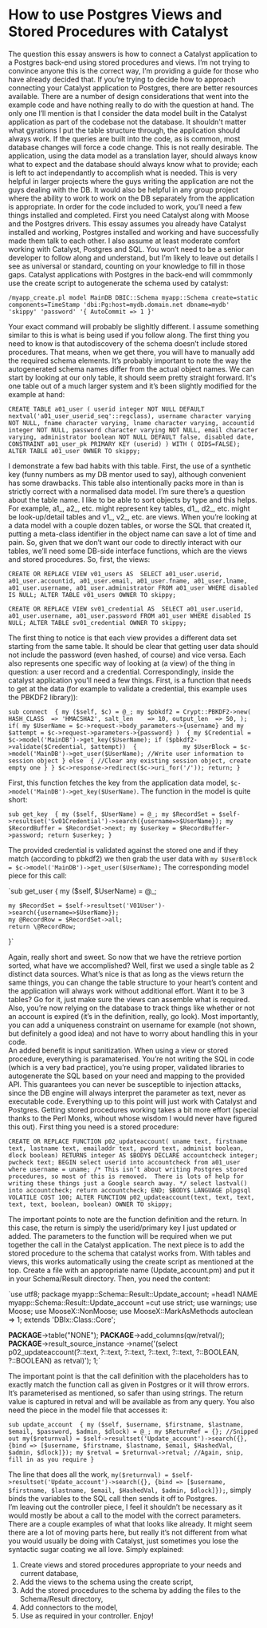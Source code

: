 # How to use Postgres Views and Stored Procedures with Catalyst


The question this essay answers is how to connect a Catalyst application to a Postgres back-end using stored procedures and views.  I’m not trying to convince anyone this is the correct way, I’m providing a guide for those who have already decided that.  If you’re trying to decide how to approach connecting your Catalyst application to Postgres, there are better resources available.
There are a number of design considerations that went into the example code and have nothing really to do with the question at hand.  The only one I’ll mention is that I consider the data model built in the Catalyst application as part of the codebase not the database.  It shouldn't matter what gyrations I put the table structure through, the application should always work.  If the queries are built into the code, as is common, most database changes will force a code change.  This is not really desirable.  The application, using the data model as a translation layer, should always know what to expect and the database should always know what to provide; each is left to act independantly to accomplish what is needed.  This is very helpful in larger projects where the guys writing the application are not the guys dealing with the DB.  It would also be helpful in any group project where the ability to work to work on the DB separately from the application is appropriate.
In order for the code included to work, you’ll need a few things installed and completed.  First you need Catalyst along with Moose and the Postgres drivers.  This essay assumes you already have Catalyst installed and working, Postgres installed and working and have successfully made them talk to each other.  I also assume at least moderate comfort working with Catalyst, Postgres and SQL.  You won’t need to be a senior developer to follow along and understand, but I’m likely to leave out details I see as universal or standard, counting on your knowledge to fill in those gaps.
Catalyst applications with Postgres in the back-end will commmonly use the create script to autogenerate the schema used by catalyst:

`/myapp_create.pl model MainDB DBIC::Schema myapp::Schema create=static components=TimeStamp 'dbi:Pg:host=mydb.domain.net dbname=mydb' 'skippy' 'password' '{ AutoCommit => 1 }'`

Your exact command will probably be slighltly different.  I assume something similar to this is what is being used if you follow along.  The first thing you need to know is that autodiscovery of the schema doesn’t include stored procedures.  That means, when we get there, you will have to manually add the required schema elements.  It’s probably important to note the way the autogenerated schema names differ from the actual object names.
We can start by looking at our only table, it should seem pretty straight forward.  It's one table out of a much larger system and it’s been slightly modified for the example at hand:

`CREATE TABLE a01_user (
  userid integer NOT NULL DEFAULT nextval('a01_user_userid_seq'::regclass),
  username character varying NOT NULL,
  fname character varying,
  lname character varying,
  accountid integer NOT NULL,
  password character varying NOT NULL,
  email character varying,
  administrator boolean NOT NULL DEFAULT false,
  disabled date,
  CONSTRAINT a01_user_pk PRIMARY KEY (userid)
) WITH ( OIDS=FALSE);
ALTER TABLE a01_user OWNER TO skippy;`

I demonstrate a few bad habits with this table.  First, the use of a synthetic key (funny numbers as my DB mentor used to say), although convenient has some drawbacks.  This table also intentionally packs more in than is strictly correct with a normalised data model. 
I’m sure there’s a question about the table name.  I like to be able to sort objects by type and this helps.  For example, a1_, a2_, etc. might represent key tables, d1_, d2_, etc. might be look-up/detail tables and v1_, v2_, etc. are views.  When you’re looking at a data model with a couple dozen tables, or worse the SQL that created it, putting a meta-class identifier in the object name can save a lot of time and pain.
So, given that we don’t want our code to directly interact with our tables, we’ll need some DB-side interface functions, which are the views and stored procedures.   So, first, the views:

`CREATE OR REPLACE VIEW v01_users AS 
 SELECT a01_user.userid,
    a01_user.accountid,
    a01_user.email,
    a01_user.fname,
    a01_user.lname,
    a01_user.username,
    a01_user.administrator
   FROM a01_user WHERE disabled IS NULL;
ALTER TABLE v01_users OWNER TO skippy;`

`CREATE OR REPLACE VIEW sv01_credential AS 
 SELECT a01_user.userid,
    a01_user.username,
    a01_user.password
   FROM a01_user
   WHERE disabled IS NULL;
ALTER TABLE sv01_credential OWNER TO skippy;`

The first thing to notice is that each view provides a different data set starting from the same table.  It should be clear that getting user data should not include the password (even hashed, of course) and vice versa.  Each also represents one specific way of looking at (a view) of the thing in question: a user record and a credential.
Correspondingly, inside the catalyst application you’ll need a few things.  First, is a function that needs to get at the data (for example to validate a credential, this example uses the PBKDF2 library)):

`sub connect  {
	my ($self, $c) = @_;
	my $pbkdf2 = Crypt::PBKDF2->new(
						HASH_CLASS 	=> 'HMACSHA2',
						salt_len 	=> 10,
						output_len	=> 50,
						);
	if( my $UserName = $c->request->body_parameters->{username}
		and my $attempt = $c->request->parameters->{password} )  {
			my $Credential = $c->model('MainDB')->get_key($UserName);
			if ($pbkdf2->validate($Credential, $attempt))  {			
				my $UserBlock = $c->model('MainDB')->get_user($UserName);
				//Write user information to session object
			} else  {
				//Clear any existing session object, create empty one
			}
	}
	$c->response->redirect($c->uri_for('/'));
	return;
}`

First, this function fetches the key from the application data model, `$c->model('MainDB')->get_key($UserName)`.  The function in the model is quite short:

`sub get_key  {
	my ($self, $UserName) = @_;
	my $RecordSet = $self->resultset('Sv01Credential')->search({username=>$UserName});
	my $RecordBuffer = $RecordSet->next;
	my $userkey = $RecordBuffer->password;
	return $userkey;
}`

The provided credential is validated against the stored one and if they match (according to pbkdf2) we then grab the user data with 
`my $UserBlock = $c->model('MainDB')->get_user($UserName);`
The corresponding model piece for this call:

`sub get_user  {
	my ($self, $UserName) = @_;
	
	my $RecordSet = $self->resultset('V01User')->search({username=>$UserName});
	my @RecordRow = $RecordSet->all;
	return \@RecordRow;
}`

Again, really short and sweet.
So now that we have the retrieve portion sorted, what have we accomplished?  Well, first we used a single table as 2 distinct data sources.  What’s nice is that as long as the views return the same things, you can change the table structure to your heart’s content and the application will always work without additional effort.  Want it to be 3 tables?  Go for it, just make sure the views can assemble what is required.  Also, you’re now relying on the database to track things like whether or not an account is expired (it’s in the definition, really, go look).  Most importantly, you can add a uniqueness constraint on username for example (not shown, but definitely a good idea) and not have to worry about handling this in your code.  
An added benefit is input sanitization.  When using a view or stored procedure, everything is paramaterised.  You’re not writing the SQL in code (which is a very bad practice), you’re using proper, validated libraries to autogenerate the SQL based on your need and mapping to the provided API.  This guarantees you can never be susceptible to injection attacks, since the DB engine will always interpret the parameter as text, never as executable code.
Everything up to this point will just work with Catalyst and Postgres.  Getting stored procedures working takes a bit more effort (special thanks to the Perl Monks, wihout whose wisdom I would never have figured this out).  First thing you need is a stored procedure:

`CREATE OR REPLACE FUNCTION p02_updateaccount(
    uname text,
    firstname text,
    lastname text,
    emailaddr text,
    pword text,
    administ boolean,
    dlock boolean)
  RETURNS integer AS
$BODY$
DECLARE
	accountcheck integer;
	pwcheck text;
BEGIN
	select userid into accountcheck from a01_user where username = uname;
	/*
		This isn’t about writing Postgres stored procedures, so most of this is removed.  There is lots of help for writing these things just a Google search away.
	*/
	 select lastval() into accountcheck;
	return accountcheck;
END;
$BODY$
  LANGUAGE plpgsql VOLATILE
  COST 100;
ALTER FUNCTION p02_updateaccount(text, text, text, text, text, boolean, boolean) OWNER TO skippy;`

The important points to note are the function definition and the return.  In this case, the return is simply the userid/primary key I just updated or added.  The parameters to the function will be required when we put together the call in the Catalyst application.
The next piece is to add the stored procedure to the schema that catalyst works from.  With tables and views, this works automatically using the create script as mentioned at the top.  Create a file with an appropriate name (Update_account.pm) and put it in your Schema/Result directory.  Then, you need the content:

`use utf8;
package myapp::Schema::Result::Update_account;
=head1 NAME
myapp::Schema::Result::Update_account
=cut
use strict;
use warnings;
use Moose;
use MooseX::NonMoose;
use MooseX::MarkAsMethods autoclean => 1;
extends 'DBIx::Class::Core';

__PACKAGE__->table("NONE");
__PACKAGE__->add_columns(qw/retval/);
__PACKAGE__->result_source_instance  ->name(\'(select p02_updateaccount(?::text, ?::text, ?::text, ?::text, ?::text, ?::BOOLEAN, ?::BOOLEAN) as retval)');
1;`

The important point is that the call definition with the placeholders has to exactly match the function call as given in Postgres or it will throw errors.  It’s parameterised as mentioned, so safer than using strings.  The return value is captured in retval and will be available as from any query.
You also need the piece in the model file that accesses it:

`sub update_account  {
	my ($self, $username, $firstname, $lastname, $email, $password, $admin, $dlock) = @_;
	my $ReturnRef = {};
	//Snipped out
	my($returnval) = $self->resultset('Update_account')->search({}, {bind => [$username, $firstname, $lastname, $email, $HashedVal, $admin, $dlock]});
	my $retval = $returnval->retval;
	//Again, snip, fill in as you require
}`

The line that does all the work, `my($returnval) = $self->resultset('Update_account')->search({}, {bind => [$username, $firstname, $lastname, $email, $HashedVal, $admin, $dlock]});`, simply binds the variables to the SQL call then sends it off to Postgres.  
I’m leaving out the controller piece, I feel it shouldn’t be necessary as it would mostly be about a call to the model with the correct parameters.  There are a couple examples of what that looks like already.
It might seem there are a lot of moving parts here, but really it’s not different from what you would usually be doing with Catalyst, just sometimes you lose the syntactic sugar coating we all love.  Simply explained:
1. Create views and stored procedures appropriate to your needs and current database,
2. Add the views to the schema using the create script,
3. Add the stored procedures to the schema by adding the files to the Schema/Result directory,
4. Add connectors to the model,
5. Use as required in your controller.
Enjoy!  
